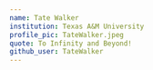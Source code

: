 ```yaml
---
name: Tate Walker
institution: Texas A&M University
profile_pic: TateWalker.jpeg
quote: To Infinity and Beyond!
github_user: TateWalker
---
```


